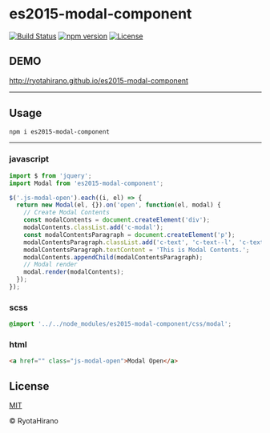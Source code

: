 # es2015-modal-component

[![Build Status][travis-image]][travis-url]
[![npm version][npm-image]][npm-url]
[![License][license-image]][license-url]

## DEMO
http://ryotahirano.github.io/es2015-modal-component

---

## Usage

```
npm i es2015-modal-component
```
---

### javascript
```js
import $ from 'jquery';
import Modal from 'es2015-modal-component';

$('.js-modal-open').each((i, el) => {
  return new Modal(el, {}).on('open', function(el, modal) {
    // Create Modal Contents
    const modalContents = document.createElement('div');
    modalContents.classList.add('c-modal');
    const modalContentsParagraph = document.createElement('p');
    modalContentsParagraph.classList.add('c-text', 'c-text--l', 'c-text-w--b');
    modalContentsParagraph.textContent = 'This is Modal Contents.';
    modalContents.appendChild(modalContentsParagraph);
    // Modal render
    modal.render(modalContents);
  });
});

```

### scss
```scss
@import '../../node_modules/es2015-modal-component/css/modal';
```

### html
```html
<a href="" class="js-modal-open">Modal Open</a>
```

## License

[MIT][license-url]

© RyotaHirano


[travis-image]: https://travis-ci.org/RyotaHirano/es2015-modal-component.svg?branch=master
[travis-url]: https://travis-ci.org/RyotaHirano/es2015-modal-component
[npm-url]: https://badge.fury.io/js/es2015-modal-component
[npm-image]: https://badge.fury.io/js/es2015-modal-component.svg
[license-url]: http://ryotahirano.mit-license.org
[license-image]: http://img.shields.io/:license-mit-blue.svg
